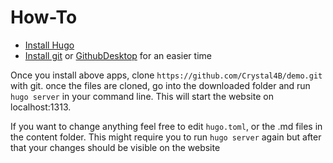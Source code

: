 # How-To
- [Install Hugo](https://gohugo.io/installation/)
- [Install git](https://git-scm.com/downloads/win) or [GithubDesktop](https://desktop.github.com/download/) for an easier time

Once you install above apps, clone `https://github.com/Crystal4B/demo.git` with git. once the files are cloned, go into the downloaded folder and run `hugo server` in your command line. This will start the website on localhost:1313.

If you want to change anything feel free to edit `hugo.toml`, or the .md files in the content folder. This might require you to run `hugo server` again but after that your changes should be visible on the website
